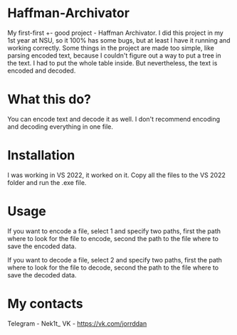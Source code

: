 # Haffman-Archivator
My first-first +- good project - Haffman Archivator. I did this project in my 1st year at NSU, so it 100% has some bugs, but at least I have it running and working correctly. Some things in the project are made too simple, like parsing encoded text, because I couldn't figure out a way to put a tree in the text. I had to put the whole table inside. But nevertheless, the text is encoded and decoded. 
# What this do? 
You can encode text and decode it as well. I don't recommend encoding and decoding everything in one file. 
# Installation
I was working in VS 2022, it worked on it. Copy all the files to the VS 2022 folder and run the .exe file. 
# Usage
If you want to encode a file, select 1 and specify two paths, first the path where to look for the file to encode, second the path to the file where to save the encoded data. 

If you want to decode a file, select 2 and specify two paths, first the path where to look for the file to decode, second the path to the file where to save the decoded data.
# My contacts
Telegram - Nek1t_
VK - https://vk.com/jorrddan

